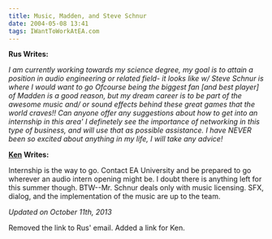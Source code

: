 ```yaml
---
title: Music, Madden, and Steve Schnur
date: 2004-05-08 13:41
tags: IWantToWorkAtEA.com
---
```

**Rus Writes:**

*I am currently working towards my science degree, my goal is to attain a position in audio engineering or related field- it looks like w/ Steve Schnur is where I would want to go  Ofcourse being the biggest fan [and best player] of Madden is a good reason, but my dream career is to be part of the awesome music and/ or sound effects behind these great games that the world craves!! Can anyone offer any suggestions about how to get into an internship in this area' I definetely see the importance of networking in this type of business, and will use that as possible assistance. I have NEVER been so excited about anything in my life, I will take any advice!*

**[Ken][1] Writes:**

Internship is the way to go. Contact EA University and be prepared to go wherever an audio intern opening might be. I doubt there is anything left for this summer though. BTW--Mr. Schnur deals only with music licensing. SFX, dialog, and the implementation of the music are up to the team.

*Updated on October 11th, 2013*

Removed the link to Rus' email. Added a link for Ken.

 [1]: http://www.mobygames.com/developer/sheet/view/developerId,7086/
 
